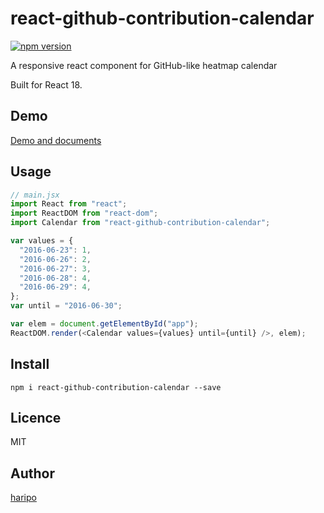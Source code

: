 # react-github-contribution-calendar

[![npm version](https://badge.fury.io/js/@hexadeciman/react-github-contribution-calendar.svg)](https://badge.fury.io/js/@hexadeciman/react-github-contribution-calendar)

A responsive react component for GitHub-like heatmap calendar

Built for React 18.

## Demo

[Demo and documents](http://haripo.github.io/react-github-contribution-calendar/)

## Usage

```javascript
// main.jsx
import React from "react";
import ReactDOM from "react-dom";
import Calendar from "react-github-contribution-calendar";

var values = {
  "2016-06-23": 1,
  "2016-06-26": 2,
  "2016-06-27": 3,
  "2016-06-28": 4,
  "2016-06-29": 4,
};
var until = "2016-06-30";

var elem = document.getElementById("app");
ReactDOM.render(<Calendar values={values} until={until} />, elem);
```

## Install

`npm i react-github-contribution-calendar --save`

## Licence

MIT

## Author

[haripo](https://github.com/haripo)
